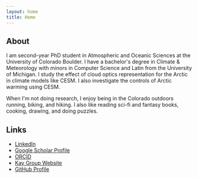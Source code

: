 ```yaml
---
layout: home
title: Home
---
```

## About

I am second-year PhD student in Atmospheric and Oceanic Sciences at the University of Colorado Boulder. I have a bachelor's degree in Climate & Meteorology with minors in Computer Science and Latin from the University of Michigan. I study the effect of cloud optics representation for the Arctic in climate models like CESM. I also investigate the controls of Arctic warming using CESM.

When I'm not doing research, I enjoy being in the Colorado outdoors running, biking, and hiking. I also like reading sci-fi and fantasy books, cooking, drawing, and doing puzzles.

## Links
* [LinkedIn](https://www.linkedin.com/in/ashgilbertcuboulder/)
* [Google Scholar Profile](https://scholar.google.com/citations?user=bmfeMbkAAAAJ&hl=en)
* [ORCID](https://orcid.org/0000-0002-8415-364X)
* [Kay Group Website](https://cires.colorado.edu/research/research-groups/jennifer-kay-group)
* [GitHub Profile](https://github.com/GilbertCloud)



